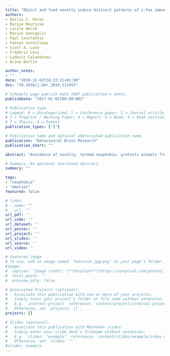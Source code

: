 ```yaml
---
title: "Object and food novelty induce distinct patterns of c-fos immunoreactivity in amygdala and striatum in domestic male chicks (Gallus gallus domesticus)"
authors:
- Emilie C. Perez
- Maryse Meurisse
- Lucile Hervé
- Marion Georgelin
- Paul Constantin
- Fabien Cornilleau
- Scott A. Love
- Frédéric Lévy
- Ludovic Calandreau
- Aline Bertin

author_notes:
- ""
date: "2019-12-02T16:23:21+01:00"
doi: "10.1016/j.bbr.2019.112453"

# Schedule page publish date (NOT publication's date).
publishDate: "2017-01-01T00:00:00Z"

# Publication type.
# Legend: 0 = Uncategorized; 1 = Conference paper; 2 = Journal article;
# 3 = Preprint / Working Paper; 4 = Report; 5 = Book; 6 = Book section;
# 7 = Thesis; 8 = Patent
publication_types: ["2"]

# Publication name and optional abbreviated publication name.
publication: "Behavioural Brain Research"
publication_short: ""

abstract: "Avoidance of novelty, termed neophobia, protects animals from potential dangers but can also impair their adaptation to novel environments or food resources. This behaviour is particularly well described in birds but the neurobiological correlates remain unexplored. Here, we measured neuronal activity in the amygdala and the striatum, two brain regions believed to be involved in novelty detection, by labelling the early gene c-fos following chicks exposure to a novel food (NF), a novel object (NO) or a familiar food (FF). NF and NO chicks showed significantly longer latencies to touch the food, less time eating and emitted more fear-vocalizations than control chicks. Latency to touch the food was also longer for NO than for NF chicks. Significantly higher densities of c-fos positive cells were present in all the nuclei of the arcopallium/amygdala of NF and NO chicks compared to FF chicks. Also, NO chicks showed higher positive cell densities than NF chicks in the posterior amygdaloid, the intermediate and the medial arcopallium. Exposure to novel food or object induced a similar increase in c-fos expression in the nucleus accumbens and the medial striatum. Our data provide evidence activation of the arcopallium/amygdala is specific of the type of novelty. The activation of striatum may be more related to novelty seeking."

# Summary. An optional shortened abstract.
summary: ""

tags:
- "neophobia"
- "emotion"
featured: false

# links:
# - name: ""
#   url: ""
url_pdf: ''
url_code: ''
url_dataset: ''
url_poster: ''
url_project: ''
url_slides: ''
url_source: ''
url_video: ''

# Featured image
# To use, add an image named `featured.jpg/png` to your page's folder.
#image:
#  caption: 'Image credit: [**Unsplash**](https://unsplash.com/photos/jdD8gXaTZsc)'
#  focal_point: ""
#  preview_only: false

# Associated Projects (optional).
#   Associate this publication with one or more of your projects.
#   Simply enter your project's folder or file name without extension.
#   E.g. `internal-project` references `content/project/internal-project/index.md`.
#   Otherwise, set `projects: []`.
projects: []

# Slides (optional).
#   Associate this publication with Markdown slides.
#   Simply enter your slide deck's filename without extension.
#   E.g. `slides: "example"` references `content/slides/example/index.md`.
#   Otherwise, set `slides: ""`.
#slides: example
---
```

